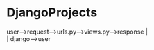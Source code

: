 # DjangoProjects


user-->request-->urls.py-->views.py-->response
                                        |       
                                        |
                                        django-->user